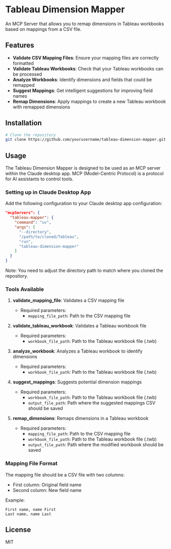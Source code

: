 # Tableau Dimension Mapper

An MCP Server that allows you to remap dimensions in Tableau workbooks based on mappings from a CSV file.

## Features

- **Validate CSV Mapping Files**: Ensure your mapping files are correctly formatted
- **Validate Tableau Workbooks**: Check that your Tableau workbooks can be processed
- **Analyze Workbooks**: Identify dimensions and fields that could be remapped
- **Suggest Mappings**: Get intelligent suggestions for improving field names
- **Remap Dimensions**: Apply mappings to create a new Tableau workbook with remapped dimensions

## Installation

```bash
# Clone the repository
git clone https://github.com/yourusername/tableau-dimension-mapper.git
```

## Usage

The Tableau Dimension Mapper is designed to be used as an MCP server within the Claude desktop app. MCP (Model-Centric Protocol) is a protocol for AI assistants to control tools.

### Setting up in Claude Desktop App

Add the following configuration to your Claude desktop app configuration:

```json
"mcpServers": {
  "tableau-mapper": {
    "command": "uv",
    "args": [
      "--directory",
      "/path/to/cloned/Tableau",
      "run",
      "tableau-dimension-mapper"
    ]
  }
}
```

Note: You need to adjust the directory path to match where you cloned the repository.

### Tools Available

1. **validate_mapping_file**: Validates a CSV mapping file
   - Required parameters:
     - `mapping_file_path`: Path to the CSV mapping file

2. **validate_tableau_workbook**: Validates a Tableau workbook file
   - Required parameters:
     - `workbook_file_path`: Path to the Tableau workbook file (.twb)

3. **analyze_workbook**: Analyzes a Tableau workbook to identify dimensions
   - Required parameters:
     - `workbook_file_path`: Path to the Tableau workbook file (.twb)

4. **suggest_mappings**: Suggests potential dimension mappings
   - Required parameters:
     - `workbook_file_path`: Path to the Tableau workbook file (.twb)
     - `output_file_path`: Path where the suggested mappings CSV should be saved

5. **remap_dimensions**: Remaps dimensions in a Tableau workbook
   - Required parameters:
     - `mapping_file_path`: Path to the CSV mapping file
     - `workbook_file_path`: Path to the Tableau workbook file (.twb)
     - `output_file_path`: Path where the modified workbook should be saved

### Mapping File Format

The mapping file should be a CSV file with two columns:
- First column: Original field name
- Second column: New field name

Example:
```
First name, name First
Last name, name Last
```

## License

MIT 